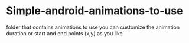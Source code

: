 # Simple-android-animations-to-use
folder that contains animations to use 
you can customize the animation duration or start and end points (x,y) as you like
